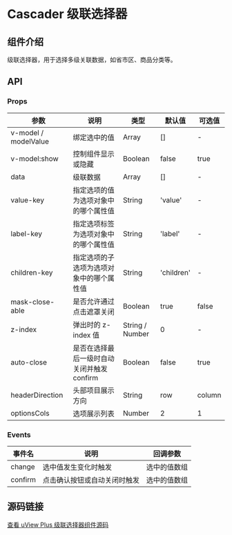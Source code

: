 # Cascader 级联选择器

## 组件介绍

级联选择器，用于选择多级关联数据，如省市区、商品分类等。


## API

### Props

| 参数 | 说明 | 类型 | 默认值 | 可选值 |
|------|------|------|--------|--------|
| v-model / modelValue | 绑定选中的值 | Array | [] | - |
| v-model:show | 控制组件显示或隐藏 | Boolean | false | true |
| data | 级联数据 | Array | [] | - |
| value-key | 指定选项的值为选项对象中的哪个属性值 | String | 'value' | - |
| label-key | 指定选项标签为选项对象中的哪个属性值 | String | 'label' | - |
| children-key | 指定选项的子选项为选项对象中的哪个属性值 | String | 'children' | - |
| mask-close-able | 是否允许通过点击遮罩关闭 | Boolean | true | false |
| z-index | 弹出时的 z-index 值 | String / Number | 0 | - |
| auto-close | 是否在选择最后一级时自动关闭并触发 confirm | Boolean | false | true |
| headerDirection | 头部项目展示方向 | String | row | column |
| optionsCols | 选项展示列表 | Number | 2 | 1 |

### Events

| 事件名 | 说明 | 回调参数 |
|--------|------|----------|
| change | 选中值发生变化时触发 | 选中的值数组 |
| confirm | 点击确认按钮或自动关闭时触发 | 选中的值数组 |

## 源码链接

[查看 uView Plus 级联选择器组件源码](https://gitee.com/jry/uview-plus/blob/3.x/src/pages/componentsD/cascader/cascader.nvue)